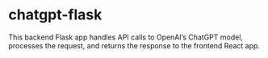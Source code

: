 # chatgpt-flask

This backend Flask app handles API calls to OpenAI’s ChatGPT model, processes the request, and returns the response to the frontend React app.
